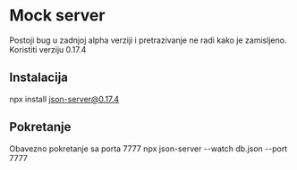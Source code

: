 # Mock server

Postoji bug u zadnjoj alpha verziji i pretrazivanje ne radi kako je zamisljeno. Koristiti verziju 0.17.4

## Instalacija
npx install json-server@0.17.4

## Pokretanje
Obavezno pokretanje sa porta 7777
npx json-server --watch db.json --port 7777